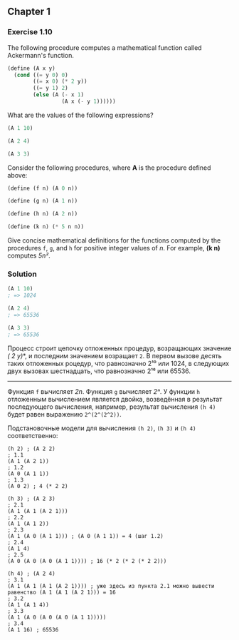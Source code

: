 ## Chapter 1

### Exercise 1.10

The following procedure computes a mathematical function called Ackermann's function.

```scheme
(define (A x y)
  (cond ((= y 0) 0)
        ((= x 0) (* 2 y))
        ((= y 1) 2)
        (else (A (- x 1)
                 (A x (- y 1))))))
```

What are the values of the following expressions?

```scheme
(A 1 10)

(A 2 4)

(A 3 3)
```

Consider the following procedures, where **A** is the procedure defined above:

```scheme
(define (f n) (A 0 n))

(define (g n) (A 1 n))

(define (h n) (A 2 n))

(define (k n) (* 5 n n))
```

Give concise mathematical definitions for the functions computed by the procedures `f`, `g`, and `h` for positive integer values of _n_. For example, **(k n)** computes _5n²_.

### Solution

```scheme
(A 1 10)
; => 1024

(A 2 4)
; => 65536

(A 3 3)
; => 65536
```

Процесс строит цепочку отложенных процедур, возращающих значение **(* 2 y)**, и последним значением возращает `2`. В первом вызове десять таких отложенных роцедур, что равнозначно 2¹⁰ или 1024, в следующих двух вызовах шестнадцать, что равнозначно 2¹⁶ или 65536.

---

Функция `f` вычисляет _2n_. Функция `g` вычисляет _2ⁿ_. У функции `h` отложенным вычислением является двойка, возведённая в результат последующего вычисления, например, результат вычисления `(h 4)` будет равен выражению `2^(2^(2^2))`.

Подстановочные модели для вычисления `(h 2)`, `(h 3)` и `(h 4)` соответственно:

```sceme
(h 2) ; (A 2 2)
; 1.1
(A 1 (A 2 1))
; 1.2
(A 0 (A 1 1))
; 1.3
(A 0 2) ; 4 (* 2 2)

(h 3) ; (A 2 3)
; 2.1
(A 1 (A 1 (A 2 1)))
; 2.2
(A 1 (A 1 2))
; 2.3
(A 1 (A 0 (A 1 1))) ; (A 0 (A 1 1)) = 4 (шаг 1.2)
; 2.4
(A 1 4)
; 2.5
(A 0 (A 0 (A 0 (A 1 1)))) ; 16 (* 2 (* 2 (* 2 2)))

(h 4) ; (A 2 4)
; 3.1
(A 1 (A 1 (A 1 (A 2 1)))) ; уже здесь из пункта 2.1 можно вывести равенство (A 1 (A 1 (A 2 1))) = 16
; 3.2
(A 1 (A 1 4))
; 3.3
(A 1 (A 0 (A 0 (A 0 (A 1 1)))))
; 3.4
(A 1 16) ; 65536
```

